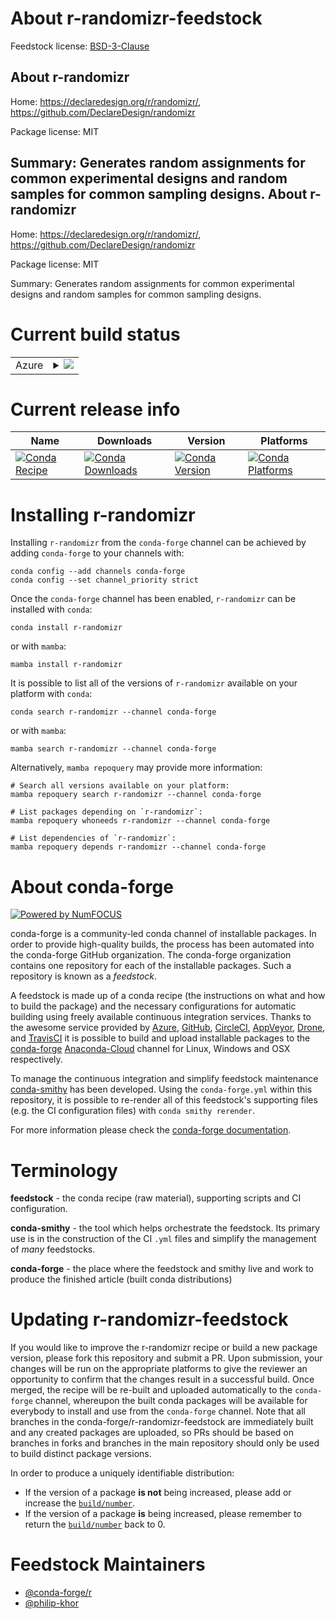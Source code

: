 About r-randomizr-feedstock
===========================

Feedstock license: [BSD-3-Clause](https://github.com/conda-forge/r-randomizr-feedstock/blob/main/LICENSE.txt)

About r-randomizr
-----------------

Home: https://declaredesign.org/r/randomizr/, https://github.com/DeclareDesign/randomizr

Package license: MIT

Summary: Generates random assignments for common experimental designs and  random samples for common sampling designs.
About r-randomizr
-----------------

Home: https://declaredesign.org/r/randomizr/, https://github.com/DeclareDesign/randomizr

Package license: MIT

Summary: Generates random assignments for common experimental designs and  random samples for common sampling designs.

Current build status
====================


<table>
    
  <tr>
    <td>Azure</td>
    <td>
      <details>
        <summary>
          <a href="https://dev.azure.com/conda-forge/feedstock-builds/_build/latest?definitionId=2468&branchName=main">
            <img src="https://dev.azure.com/conda-forge/feedstock-builds/_apis/build/status/r-randomizr-feedstock?branchName=main">
          </a>
        </summary>
        <table>
          <thead><tr><th>Variant</th><th>Status</th></tr></thead>
          <tbody><tr>
              <td>linux_64_r_base4.2</td>
              <td>
                <a href="https://dev.azure.com/conda-forge/feedstock-builds/_build/latest?definitionId=2468&branchName=main">
                  <img src="https://dev.azure.com/conda-forge/feedstock-builds/_apis/build/status/r-randomizr-feedstock?branchName=main&jobName=linux&configuration=linux%20linux_64_r_base4.2" alt="variant">
                </a>
              </td>
            </tr><tr>
              <td>linux_64_r_base4.3</td>
              <td>
                <a href="https://dev.azure.com/conda-forge/feedstock-builds/_build/latest?definitionId=2468&branchName=main">
                  <img src="https://dev.azure.com/conda-forge/feedstock-builds/_apis/build/status/r-randomizr-feedstock?branchName=main&jobName=linux&configuration=linux%20linux_64_r_base4.3" alt="variant">
                </a>
              </td>
            </tr><tr>
              <td>osx_64_r_base4.2</td>
              <td>
                <a href="https://dev.azure.com/conda-forge/feedstock-builds/_build/latest?definitionId=2468&branchName=main">
                  <img src="https://dev.azure.com/conda-forge/feedstock-builds/_apis/build/status/r-randomizr-feedstock?branchName=main&jobName=osx&configuration=osx%20osx_64_r_base4.2" alt="variant">
                </a>
              </td>
            </tr><tr>
              <td>osx_64_r_base4.3</td>
              <td>
                <a href="https://dev.azure.com/conda-forge/feedstock-builds/_build/latest?definitionId=2468&branchName=main">
                  <img src="https://dev.azure.com/conda-forge/feedstock-builds/_apis/build/status/r-randomizr-feedstock?branchName=main&jobName=osx&configuration=osx%20osx_64_r_base4.3" alt="variant">
                </a>
              </td>
            </tr><tr>
              <td>win_64</td>
              <td>
                <a href="https://dev.azure.com/conda-forge/feedstock-builds/_build/latest?definitionId=2468&branchName=main">
                  <img src="https://dev.azure.com/conda-forge/feedstock-builds/_apis/build/status/r-randomizr-feedstock?branchName=main&jobName=win&configuration=win%20win_64_" alt="variant">
                </a>
              </td>
            </tr>
          </tbody>
        </table>
      </details>
    </td>
  </tr>
</table>

Current release info
====================

| Name | Downloads | Version | Platforms |
| --- | --- | --- | --- |
| [![Conda Recipe](https://img.shields.io/badge/recipe-r--randomizr-green.svg)](https://anaconda.org/conda-forge/r-randomizr) | [![Conda Downloads](https://img.shields.io/conda/dn/conda-forge/r-randomizr.svg)](https://anaconda.org/conda-forge/r-randomizr) | [![Conda Version](https://img.shields.io/conda/vn/conda-forge/r-randomizr.svg)](https://anaconda.org/conda-forge/r-randomizr) | [![Conda Platforms](https://img.shields.io/conda/pn/conda-forge/r-randomizr.svg)](https://anaconda.org/conda-forge/r-randomizr) |

Installing r-randomizr
======================

Installing `r-randomizr` from the `conda-forge` channel can be achieved by adding `conda-forge` to your channels with:

```
conda config --add channels conda-forge
conda config --set channel_priority strict
```

Once the `conda-forge` channel has been enabled, `r-randomizr` can be installed with `conda`:

```
conda install r-randomizr
```

or with `mamba`:

```
mamba install r-randomizr
```

It is possible to list all of the versions of `r-randomizr` available on your platform with `conda`:

```
conda search r-randomizr --channel conda-forge
```

or with `mamba`:

```
mamba search r-randomizr --channel conda-forge
```

Alternatively, `mamba repoquery` may provide more information:

```
# Search all versions available on your platform:
mamba repoquery search r-randomizr --channel conda-forge

# List packages depending on `r-randomizr`:
mamba repoquery whoneeds r-randomizr --channel conda-forge

# List dependencies of `r-randomizr`:
mamba repoquery depends r-randomizr --channel conda-forge
```


About conda-forge
=================

[![Powered by
NumFOCUS](https://img.shields.io/badge/powered%20by-NumFOCUS-orange.svg?style=flat&colorA=E1523D&colorB=007D8A)](https://numfocus.org)

conda-forge is a community-led conda channel of installable packages.
In order to provide high-quality builds, the process has been automated into the
conda-forge GitHub organization. The conda-forge organization contains one repository
for each of the installable packages. Such a repository is known as a *feedstock*.

A feedstock is made up of a conda recipe (the instructions on what and how to build
the package) and the necessary configurations for automatic building using freely
available continuous integration services. Thanks to the awesome service provided by
[Azure](https://azure.microsoft.com/en-us/services/devops/), [GitHub](https://github.com/),
[CircleCI](https://circleci.com/), [AppVeyor](https://www.appveyor.com/),
[Drone](https://cloud.drone.io/welcome), and [TravisCI](https://travis-ci.com/)
it is possible to build and upload installable packages to the
[conda-forge](https://anaconda.org/conda-forge) [Anaconda-Cloud](https://anaconda.org/)
channel for Linux, Windows and OSX respectively.

To manage the continuous integration and simplify feedstock maintenance
[conda-smithy](https://github.com/conda-forge/conda-smithy) has been developed.
Using the ``conda-forge.yml`` within this repository, it is possible to re-render all of
this feedstock's supporting files (e.g. the CI configuration files) with ``conda smithy rerender``.

For more information please check the [conda-forge documentation](https://conda-forge.org/docs/).

Terminology
===========

**feedstock** - the conda recipe (raw material), supporting scripts and CI configuration.

**conda-smithy** - the tool which helps orchestrate the feedstock.
                   Its primary use is in the construction of the CI ``.yml`` files
                   and simplify the management of *many* feedstocks.

**conda-forge** - the place where the feedstock and smithy live and work to
                  produce the finished article (built conda distributions)


Updating r-randomizr-feedstock
==============================

If you would like to improve the r-randomizr recipe or build a new
package version, please fork this repository and submit a PR. Upon submission,
your changes will be run on the appropriate platforms to give the reviewer an
opportunity to confirm that the changes result in a successful build. Once
merged, the recipe will be re-built and uploaded automatically to the
`conda-forge` channel, whereupon the built conda packages will be available for
everybody to install and use from the `conda-forge` channel.
Note that all branches in the conda-forge/r-randomizr-feedstock are
immediately built and any created packages are uploaded, so PRs should be based
on branches in forks and branches in the main repository should only be used to
build distinct package versions.

In order to produce a uniquely identifiable distribution:
 * If the version of a package **is not** being increased, please add or increase
   the [``build/number``](https://docs.conda.io/projects/conda-build/en/latest/resources/define-metadata.html#build-number-and-string).
 * If the version of a package **is** being increased, please remember to return
   the [``build/number``](https://docs.conda.io/projects/conda-build/en/latest/resources/define-metadata.html#build-number-and-string)
   back to 0.

Feedstock Maintainers
=====================

* [@conda-forge/r](https://github.com/conda-forge/r/)
* [@philip-khor](https://github.com/philip-khor/)


